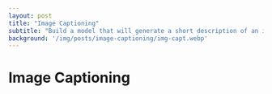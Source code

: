 ```yaml
---
layout: post
title: "Image Captioning"
subtitle: "Build a model that will generate a short description of an image"
background: '/img/posts/image-captioning/img-capt.webp'
---
```


# Image Captioning